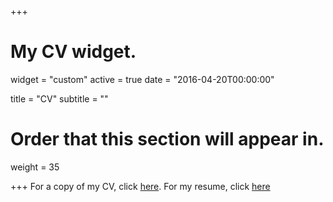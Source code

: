 +++
# My CV widget.
widget = "custom"
active = true
date = "2016-04-20T00:00:00"

title = "CV"
subtitle = ""

# Order that this section will appear in.
weight = 35


+++
For a copy of my CV, click [here](http://www.roweno.nl/files/CV.pdf). For my resume, click [here](http://www.roweno.nl/files/Resume.pdf)


